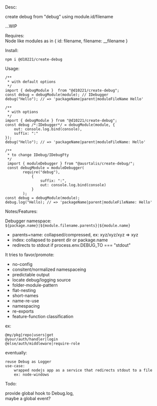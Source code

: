 Desc:  

create debug from "debug" using module.id/filename  

...WIP

Requires:  
    Node like modules as in  { id: filename, filename: __filename }

Install:  

    npm i @d10221/create-debug

Usage:

    /** 
     * with default options
     */
    import { debugModule }  from "@d10221/create-debug";
    const debug = debugModule(module); // IDebugger
    debug("Hello"); // => 'packageName|parent|moduleFileName Hello'

    /** 
     * with options 
     */
    import { debugModule } from "@d10221/create-debug";
    const debug /*:IDebugger*/ = debugModule(module, {
        out: console.log.bind(console),
        suffix: ":"
    });    
    debug("Hello"); // => 'packageName|parent|moduleFileName: Hello'

    /** 
     * to change IDebug/IDebugFty 
     */
     import { moduleDebugger } from "@ausrtalis/create-debug/";
     const debugModule = moduleDebugger(
            require("debug"), 
                { 
                    suffix: ":", 
                    out: console.log.bind(console)
                }
            );
    const debug = debugModule(module);
    debug.log("Hello); // => 'packageName|parent|moduleFileName: Hello'

Notes/Features:  

Debugger namespace: `${package.name}|${module.filename.parents}|${module.name}`

- parents+name: collapsed/compressed, ex: xyz/xyz/xyz => xyz  
- index: collapsed to parent dir or package.name  
- redirects to stdout if process.env.DEBUG_TO === "stdout"  

It tries to favor/promote:    
 - no-config
 - consitent/normalized namespaceing 
 - predictable output
 - locate debug/logging source
 - folder-module-pattern
 - flat-nesting
 - short-names
 - name-re-use
 - namespacing
 - re-exports
 - feature-function classification  

 ex:

    @my/pkg|repo|users|get
    @your/auth/handler|login
    @else/auth/middleware|require-role

eventually:

    reuse Debug as Logger  
    use-case:   
        wrapped nodejs app as a service that redirects stdout to a file  
        ex: node-windows

Todo:   

provide global hook to Debug.log,  
maybe a global event?